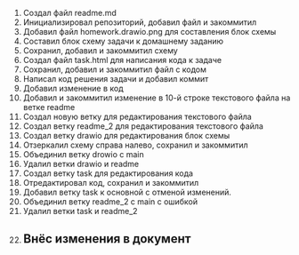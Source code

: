 1. Создал файл readme.md 
2. Инициализировал репозиторий, добавил файл и закоммитил
3. Добавил файл homework.drawio.png для составления блок схемы
4. Составил блок схему задачи к домашнему заданию
5. Сохранил, добавил и закоммитил схему
6. Создал файл task.html для написания кода к задаче
7. Сохранил, добавил и закоммитил файл с кодом
8. Написал код решения задачи и добавил коммит
9. Добавил изменение в код
10. Добавил и закоммитил изменение в 10-й строке текстового файла на ветке readme
10. Создал новую ветку для редактирования текстового файла
11. Создал ветку readme_2 для редактирования текстового файла
12. Создал ветку drawio для редактирования блок схемы
13. Отзеркалил схему справа налево, сохранил и закоммитил
14. Объединил ветку drowio c main
15. Удалил ветки drawio и readme
16. Создал ветку task для редактирования кода
17. Отредактировал код, сохранил и закоммитил
18. Добавил ветку task к основной с отменой изменений.
19. Объединил ветку readme_2 с main с ошибкой
20. Удалил ветки task и readme_2
21. ## Внёс изменения в документ